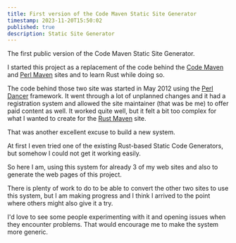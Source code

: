 ```yaml
---
title: First version of the Code Maven Static Site Generator
timestamp: 2023-11-20T15:50:02
published: true
description: Static Site Generator
---
```


The first public version of the Code Maven Static Site Generator.

I started this project as a replacement of the code behind the [Code Maven](https://code-maven.com/) and [Perl Maven](https://perlmaven.com/) sites
and to learn Rust while doing so.

The code behind those two site was started in May 2012 using the [Perl Dancer](https://perldancer.org/) framework.
It went through a lot of unplanned changes and it had a registration system and allowed the site maintainer (that was be me)
to offer paid content as well. It worked quite well, but it felt a bit too complex for what I wanted to create for the
[Rust Maven](https://rust.code-maven.com/) site.

That was another excellent excuse to build a new system.

At first I even tried one of the existing Rust-based Static Code Generators, but somehow I could not get it working easily.

So here I am, using this system for already 3 of my web sites and also to generate the web pages of this project.

There is plenty of work to do to be able to convert the other two sites to use this system, but I am making progress
and I think I arrived to the point where others might also give it a try.

I'd love to see some people experimenting with it and opening issues when they encounter problems.
That would encourage me to make the system more generic.



